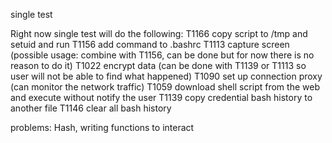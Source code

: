 single test

Right now single test will do the following:
T1166 copy script to /tmp and setuid and run
T1156 add command to .bashrc
T1113 capture screen (possible usage: combine with T1156, can be done but for now there is no reason to do it)
T1022 encrypt data (can be done with T1139 or T1113 so user will not be able to find what happened)
T1090 set up connection proxy (can monitor the network traffic)
T1059 download shell script from the web and execute without notify the user
T1139 copy credential bash history to another file
T1146 clear all bash history

problems: Hash, writing functions to interact
